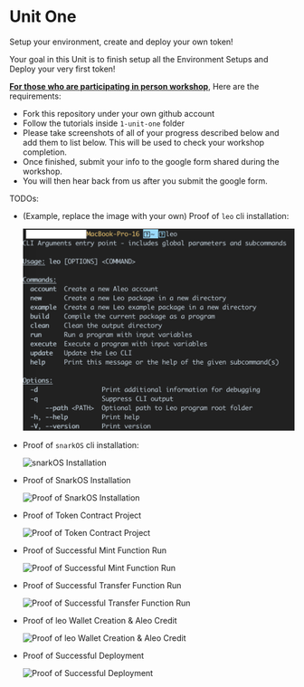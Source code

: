# Unit One

Setup your environment, create and deploy your own token!

Your goal in this Unit is to finish setup all the Environment Setups and Deploy your very first token!

**<u>For those who are participating in person workshop</u>**, Here are the requirements:
- Fork this repository under your own github account
- Follow the tutorials inside `1-unit-one` folder
- Please take screenshots of all of your progress described below and add them to list below. This will be used to check your workshop completion. 
- Once finished, submit your info to the google form shared during the workshop.
- You will then hear back from us after you submit the google form.

TODOs:
- (Example, replace the image with your own) Proof of `leo` cli installation:
  
  ![leo Installation](./pics/leo-installation.png)

- Proof of `snarkOS` cli installation:
  
  ![snarkOS Installation](./pics/)

- Proof of SnarkOS Installation
  
  ![Proof of SnarkOS Installation](./pics/)

- Proof of Token Contract Project
  
  ![Proof of Token Contract Project](./pics/)

- Proof of Successful Mint Function Run
  
  ![Proof of Successful Mint Function Run](./pics/)

- Proof of Successful Transfer Function Run
  
  ![Proof of Successful Transfer Function Run](./pics/)

- Proof of leo Wallet Creation & Aleo Credit
  
  ![Proof of leo Wallet Creation & Aleo Credit](./pics/)

- Proof of Successful Deployment
  
  ![Proof of Successful Deployment](./pics/)